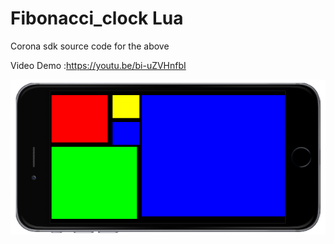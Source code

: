 # Fibonacci_clock Lua
Corona sdk source code for the above

Video Demo  :https://youtu.be/bi-uZVHnfbI

![alt tag](https://github.com/Cuanshay/Fibonacci_clock/blob/master/screen_shot.PNG?raw=true)


